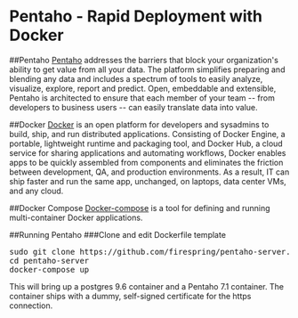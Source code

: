 Pentaho - Rapid Deployment with Docker 
=====================

##Pentaho
[Pentaho](http://www.pentaho.com/) addresses the barriers that block your organization's ability to get value from all your data.  The platform simplifies preparing and blending any data and includes a spectrum of tools to easily analyze, visualize, explore, report and predict. Open, embeddable and extensible, Pentaho is architected to ensure that each member of your team -- from developers to business users -- can easily translate data into value. 

##Docker
[Docker](http://www.docker.com/) is an open platform for developers and sysadmins to build, ship, and run distributed applications. Consisting of Docker Engine, a portable, lightweight runtime and packaging tool, and Docker Hub, a cloud service for sharing applications and automating workflows, Docker enables apps to be quickly assembled from components and eliminates the friction between development, QA, and production environments. As a result, IT can ship faster and run the same app, unchanged, on laptops, data center VMs, and any cloud.

##Docker Compose
[Docker-compose](https://docs.docker.com/compose/) is a tool for defining and running multi-container Docker applications.

##Running Pentaho
###Clone and edit Dockerfile template

<pre>
sudo git clone https://github.com/firespring/pentaho-server.git
cd pentaho-server
docker-compose up
</pre>


This will bring up a postgres 9.6 container and a Pentaho 7.1 container. The container ships with a dummy, self-signed certificate for the https connection.
